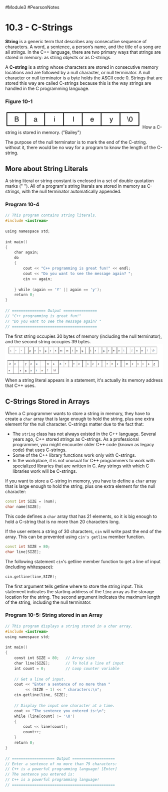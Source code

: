 #Module3 #PearsonNotes 
# 10.3 - C-Strings
**String** is a generic term that describes any consecutive sequence of characters. A word, a sentence, a person’s name, and the title of a song are all strings. In the C++ language, there are two primary ways that strings are stored in memory: as string objects or as C-strings. 

A **C-string** is a string whose characters are stored in consecutive memory locations and are followed by a null character, or null terminator. 
A null character or null terminator is a byte holds the ASCII code 0. Strings that are stored this way are called C-strings because this is the way strings are handled in the C programming language.

### Figure 10-1
![10.3 - Figure 10-1](10.3%20Photos/10.3%20-%20Figure%2010-1.png)
How a C-string is stored in memory. ("Bailey")

The purpose of the null terminator is to mark the end of the C-string. without it, there would be no way for a program to know the length of the C-string.

## More about String Literals
A string literal or string constant is enclosed in a set of double quotation marks (" ").
All of a program's string literals are stored in memory as C-strings, with the null terminator automatically appended.

### Program 10-4
```c++
// This program contains string literals.
#include <iostream>

using namespace std;

int main()
{
    char again;
    do
    {
        cout << "C++ programming is great fun!" << endl;
        cout << "Do you want to see the message again? ";
        cin >> again;
        
    } while (again == 'Y' || again == 'y');
    return 0;
}

// =============== Output ===============
// "C++ programming is great fun!" 
// "Do you want to see the message again? "
// ======================================
```

The first string occupies 30 bytes of memory (including the null terminator), and the second string occupies 39 bytes.
![10.3 - The 2 Example Strings](10.3%20Photos/10.3%20-%20The%202%20Example%20Strings.png)
When a string literal appears in a statement, it's actually its memory address that C++ uses.

## C-Strings Stored in Arrays
When a C programmer wants to store a string in memory, they have to create a `char` array that is large enough to hold the string, plus one extra element for the null character.
C-strings matter due to the fact that:
- The `string` class has not always existed in the C++ language. Several years ago, C++ stored strings as C-strings. As a professional programmer, you might encounter older C++ code (known as legacy code) that uses C-strings.
- Some of the C++ library functions work only with C-strings.
- In the workplace, it is not unusual for C++ programmers to work with specialized libraries that are written in C. Any strings with which C libraries work will be C-strings.

If you want to store a C-string in memory, you have to define a `char` array that is large enough to hold the string, plus one extra element for the null character:
```c++
const int SIZE = (num);
char name[SIZE];
```
This code defines a `char` array that has 21 elements, so it is big enough to hold a C-string that is no more than 20 characters long.

If the user enters a string of 30 characters, `cin` will write past the end of the array. This can be prevented using `cin's getline` member function.
```c++
const int SIZE = 80;
char line[SIZE];
```
The following statement `cin`'s getline member function to get a line of input (including whitespace):
```c++
cin.getline(line,SIZE);
```
The first argument tells getline where to store the string input. This statement indicates the starting address of the `line` array as the storage location for the string. The second argument indicates the maximum length of the string, including the null terminator.

### Program 10-5: String stored in an Array
```c++
// This program displays a string stored in a char array.
#include <iostream>
using namespace std;

int main()
{
    const int SIZE = 80;   // Array size
    char line[SIZE];       // To hold a line of input
    int count = 0;         // Loop counter variable

    // Get a line of input.
    cout << "Enter a sentence of no more than "
         << (SIZE − 1) << " characters:\n";
    cin.getline(line, SIZE);

    // Display the input one character at a time.
    cout << "The sentence you entered is:\n";
    while (line[count] != '\0')
    {
        cout << line[count];
        count++;
    }
    return 0;
}

// =================== Output ===================
// Enter a sentence of no more than 79 characters:
// C++ is a powerful programming language! [Enter]
// The sentence you entered is:
// C++ is a powerful programming language!
// ==============================================

```